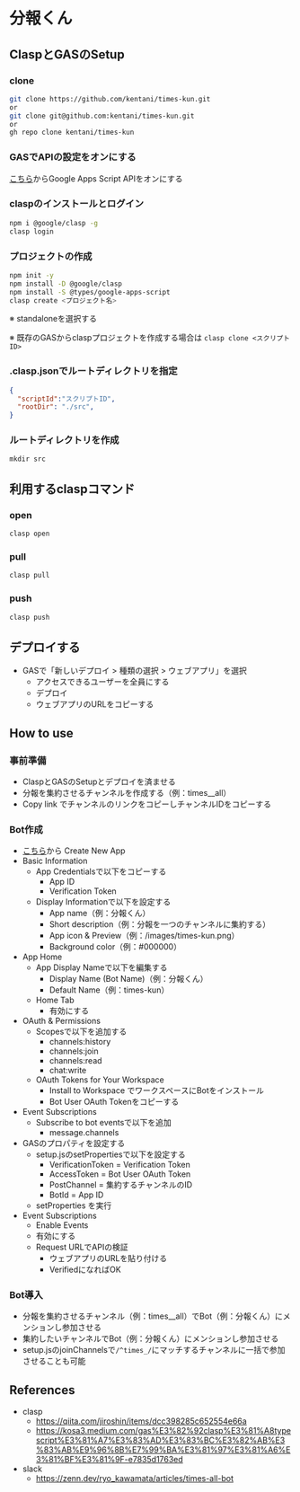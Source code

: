 # 分報くん

## ClaspとGASのSetup

### clone
```sh
git clone https://github.com/kentani/times-kun.git
or
git clone git@github.com:kentani/times-kun.git
or
gh repo clone kentani/times-kun
```

### GASでAPIの設定をオンにする
[こちら](https://script.google.com/home/usersettings)からGoogle Apps Script APIをオンにする

### claspのインストールとログイン

```sh
npm i @google/clasp -g
clasp login
```

### プロジェクトの作成

```sh
npm init -y
npm install -D @google/clasp
npm install -S @types/google-apps-script
clasp create <プロジェクト名>
```

※ standaloneを選択する

※ 既存のGASからclaspプロジェクトを作成する場合は `clasp clone <スクリプトID>`

### .clasp.jsonでルートディレクトリを指定

```json
{
  "scriptId":"スクリプトID",
  "rootDir": "./src",
}
```

### ルートディレクトリを作成

```
mkdir src
```

## 利用するclaspコマンド

### open

```sh
clasp open
```

### pull

```sh
clasp pull
```

### push

```sh
clasp push
```

## デプロイする
- GASで「新しいデプロイ > 種類の選択 > ウェブアプリ」を選択
  - アクセスできるユーザーを全員にする
  - デプロイ
  - ウェブアプリのURLをコピーする

## How to use

### 事前準備
- ClaspとGASのSetupとデプロイを済ませる
- 分報を集約させるチャンネルを作成する（例：times__all）
- Copy link でチャンネルのリンクをコピーしチャンネルIDをコピーする

### Bot作成
- [こちら](https://api.slack.com/apps)から Create New App
- Basic Information
  - App Credentialsで以下をコピーする
    - App ID
    - Verification Token
  - Display Informationで以下を設定する
    - App name（例：分報くん）
    - Short description（例：分報を一つのチャンネルに集約する）
    - App icon & Preview（例：/images/times-kun.png）
    - Background color（例：#000000）
- App Home
  - App Display Nameで以下を編集する
    - Display Name (Bot Name)（例：分報くん）
    - Default Name（例：times-kun）
  - Home Tab
    - 有効にする
- OAuth & Permissions
  - Scopesで以下を追加する
    - channels:history
    - channels:join
    - channels:read
    - chat:write
  - OAuth Tokens for Your Workspace
    - Install to Workspace でワークスペースにBotをインストール
    - Bot User OAuth Tokenをコピーする
- Event Subscriptions
  - Subscribe to bot eventsで以下を追加
    - message.channels
- GASのプロパティを設定する
  - setup.jsのsetPropertiesで以下を設定する
    - VerificationToken = Verification Token
    - AccessToken = Bot User OAuth Token 
    - PostChannel = 集約するチャンネルのID
    - BotId = App ID
  - setProperties を実行
- Event Subscriptions
  - Enable Events
   - 有効にする
   - Request URLでAPIの検証
     - ウェブアプリのURLを貼り付ける
     - VerifiedになればOK

### Bot導入
- 分報を集約させるチャンネル（例：times__all）でBot（例：分報くん）にメンションし参加させる
- 集約したいチャンネルでBot（例：分報くん）にメンションし参加させる
- setup.jsのjoinChannelsで`/^times_/`にマッチするチャンネルに一括で参加させることも可能

## References
- clasp
  - https://qiita.com/jiroshin/items/dcc398285c652554e66a
  - https://kosa3.medium.com/gas%E3%82%92clasp%E3%81%A8typescript%E3%81%A7%E3%83%AD%E3%83%BC%E3%82%AB%E3%83%AB%E9%96%8B%E7%99%BA%E3%81%97%E3%81%A6%E3%81%BF%E3%81%9F-e7835d1763ed
- slack
  - https://zenn.dev/ryo_kawamata/articles/times-all-bot
